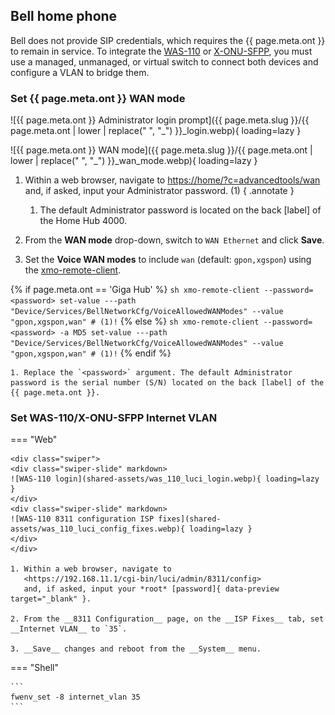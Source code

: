## Bell home phone

Bell does not provide SIP credentials, which requires the {{ page.meta.ont }} to remain in service. To integrate the
[WAS-110] or [X-ONU-SFPP], you must use a managed, unmanaged, or virtual switch to connect both devices and configure a
VLAN to bridge them.

  [WAS-110]: ../xgs-pon/ont/bfw-solutions/was-110.md
  [X-ONU-SFPP]: ../xgs-pon/ont/potron-technology/x-onu-sfpp.md

### Set {{ page.meta.ont }} WAN mode

<div class="swiper" markdown>

<div class="swiper-slide" markdown>

![{{ page.meta.ont }} Administrator login prompt]({{ page.meta.slug }}/{{ page.meta.ont | lower | replace(" ", "_") }}_login.webp){ loading=lazy }

</div>

<div class="swiper-slide" markdown>

![{{ page.meta.ont }} WAN mode]({{ page.meta.slug }}/{{ page.meta.ont | lower | replace(" ", "_") }}_wan_mode.webp){ loading=lazy }

</div>

</div>

1. Within a web browser, navigate to
   <https://home/?c=advancedtools/wan>
   and, if asked, input your Administrator password. (1)
   { .annotate }

    1. The default Administrator password is located on the back [label] of the Home Hub 4000.

2. From the __WAN mode__ drop-down, switch to `WAN Ethernet` and click __Save__.

3. Set the __Voice WAN modes__ to include `wan` (default: `gpon,xgspon`) using the [xmo-remote-client](#via-xmo-client).

{% if page.meta.ont == 'Giga Hub' %}
    ``` sh
    xmo-remote-client --password=<password> set-value ---path "Device/Services/BellNetworkCfg/VoiceAllowedWANModes" --value "gpon,xgspon,wan" # (1)!
    ```
{% else %}
    ``` sh
    xmo-remote-client --password=<password> -a MD5 set-value ---path "Device/Services/BellNetworkCfg/VoiceAllowedWANModes" --value "gpon,xgspon,wan" # (1)!
    ```
{% endif %}

    1. Replace the `<password>` argument. The default Administrator password is the serial number (S/N) located on the back [label] of the {{ page.meta.ont }}.

### Set WAS-110/X-ONU-SFPP Internet VLAN

=== "Web"

    <div class="swiper">
    <div class="swiper-slide" markdown>
    ![WAS-110 login](shared-assets/was_110_luci_login.webp){ loading=lazy }
    </div>
    <div class="swiper-slide" markdown>
    ![WAS-110 8311 configuration ISP fixes](shared-assets/was_110_luci_config_fixes.webp){ loading=lazy }
    </div>
    </div>

    1. Within a web browser, navigate to
       <https://192.168.11.1/cgi-bin/luci/admin/8311/config>
       and, if asked, input your *root* [password]{ data-preview target="_blank" }.

    2. From the __8311 Configuration__ page, on the __ISP Fixes__ tab, set __Internet VLAN__ to `35`.

    3. __Save__ changes and reboot from the __System__ menu.

  [password]: ../xgs-pon/ont/bfw-solutions/was-110.md#web-credentials

=== "Shell"

    ```
    fwenv_set -8 internet_vlan 35
    ```
